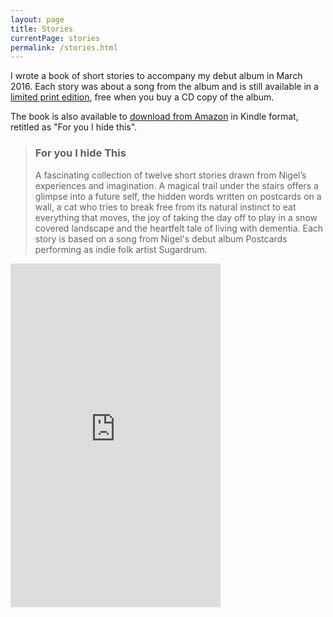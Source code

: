 ```yaml
---
layout: page
title: Stories
currentPage: stories
permalink: /stories.html
---
```


I wrote a book of short stories to accompany my debut album in March 2016. Each story was about a song from the album and is still available in a [limited print edition](http://shop.sugardrum.com/), free when you buy a CD copy of the album.

The book is also available to [download from Amazon](https://read.amazon.co.uk/kp/embed?asin=B01N3OBT3W&preview=newtab&linkCode=kpe&ref_=cm_sw_r_kb_dp_k9XsybYE50G27) in Kindle format, retitled as &quot;For you I hide this&quot;.

<blockquote>	
    <h3>For you I hide This</h3>
    <p>A fascinating collection of twelve short stories drawn from Nigel’s experiences and imagination. A magical trail under the stairs offers a glimpse into a future self, the hidden words written on postcards on a wall, a cat who tries to break free from its natural instinct to eat everything that moves, the joy of taking the day off to play in a snow covered landscape and the heartfelt tale of living with dementia. Each story is based on a song from Nigel's debut album Postcards performing as indie folk artist Sugardrum.</p>
</blockquote>

<iframe type="text/html" width="336" height="550" frameborder="0" allowfullscreen style="max-width:100%" src="https://read.amazon.co.uk/kp/card?asin=B01N3OBT3W&preview=inline&linkCode=kpe&ref_=cm_sw_r_kb_dp_k9XsybYE50G27" ></iframe>
